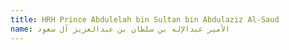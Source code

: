 ```yaml
---
title: HRH Prince Abdulelah bin Sultan bin Abdulaziz Al-Saud
name: الأمير عبدالإله بن سلطان بن عبدالعزيز آل سعود
---
```


